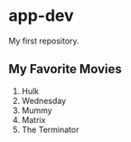 # app-dev
My first repository.
## My Favorite Movies
1. Hulk
2. Wednesday
3. Mummy
4. Matrix
5. The Terminator

